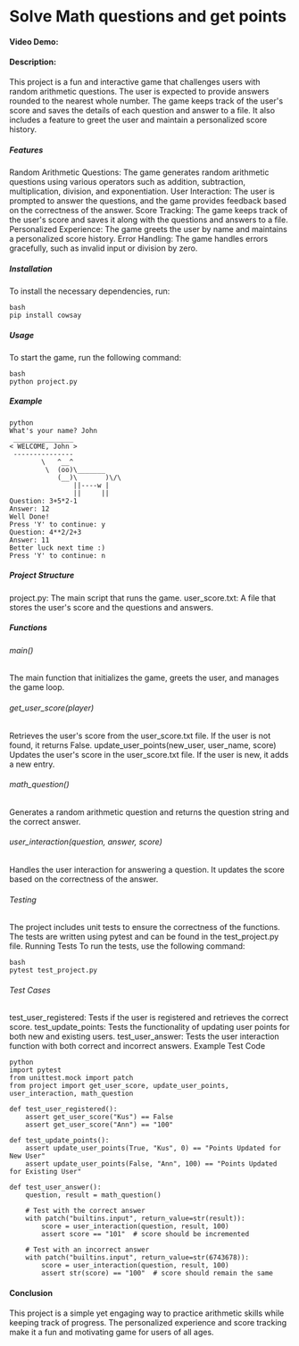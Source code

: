 # Solve Math questions and get points
#### Video Demo:  <URL HERE>
#### Description:
This project is a fun and interactive game that challenges users with random arithmetic questions. The user is expected to provide answers rounded to the nearest whole number. The game keeps track of the user's score and saves the details of each question and answer to a file. It also includes a feature to greet the user and maintain a personalized score history.
##### Features
Random Arithmetic Questions: The game generates random arithmetic questions using various operators such as addition, subtraction, multiplication, division, and exponentiation.
User Interaction: The user is prompted to answer the questions, and the game provides feedback based on the correctness of the answer.
Score Tracking: The game keeps track of the user's score and saves it along with the questions and answers to a file.
Personalized Experience: The game greets the user by name and maintains a personalized score history.
Error Handling: The game handles errors gracefully, such as invalid input or division by zero.
##### Installation
To install the necessary dependencies, run:
```
bash
pip install cowsay
```
##### Usage
To start the game, run the following command:
```
bash
python project.py
```

##### Example
```
python
What's your name? John
 _______________
< WELCOME, John >
 ---------------
        \   ^__^
         \  (oo)\_______
            (__)\       )\/\
                ||----w |
                ||     ||
Question: 3+5*2-1
Answer: 12
Well Done!
Press 'Y' to continue: y
Question: 4**2/2+3
Answer: 11
Better luck next time :)
Press 'Y' to continue: n
```
##### Project Structure
project.py: The main script that runs the game.
user_score.txt: A file that stores the user's score and the questions and answers.
##### Functions
###### main()
The main function that initializes the game, greets the user, and manages the game loop.
###### get_user_score(player)
Retrieves the user's score from the user_score.txt file. If the user is not found, it returns False.
update_user_points(new_user, user_name, score)
Updates the user's score in the user_score.txt file. If the user is new, it adds a new entry.
###### math_question()
Generates a random arithmetic question and returns the question string and the correct answer.
###### user_interaction(question, answer, score)
Handles the user interaction for answering a question. It updates the score based on the correctness of the answer.
###### Testing
The project includes unit tests to ensure the correctness of the functions. The tests are written using pytest and can be found in the test_project.py file.
Running Tests
To run the tests, use the following command:
```
bash
pytest test_project.py
```

###### Test Cases
test_user_registered: Tests if the user is registered and retrieves the correct score.
test_update_points: Tests the functionality of updating user points for both new and existing users.
test_user_answer: Tests the user interaction function with both correct and incorrect answers.
Example Test Code
```
python
import pytest
from unittest.mock import patch
from project import get_user_score, update_user_points, user_interaction, math_question

def test_user_registered():
    assert get_user_score("Kus") == False
    assert get_user_score("Ann") == "100"

def test_update_points():
    assert update_user_points(True, "Kus", 0) == "Points Updated for New User"
    assert update_user_points(False, "Ann", 100) == "Points Updated for Existing User"

def test_user_answer():
    question, result = math_question()

    # Test with the correct answer
    with patch("builtins.input", return_value=str(result)):
        score = user_interaction(question, result, 100)
        assert score == "101"  # score should be incremented

    # Test with an incorrect answer
    with patch("builtins.input", return_value=str(6743678)):
        score = user_interaction(question, result, 100)
        assert str(score) == "100"  # score should remain the same
```
#### Conclusion
This project is a simple yet engaging way to practice arithmetic skills while keeping track of progress. The personalized experience and score tracking make it a fun and motivating game for users of all ages.
